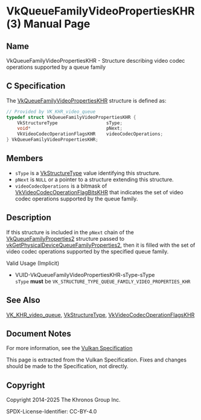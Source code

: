 # VkQueueFamilyVideoPropertiesKHR(3) Manual Page

## Name

VkQueueFamilyVideoPropertiesKHR - Structure describing video codec operations supported by a queue family



## [](#_c_specification)C Specification

The [VkQueueFamilyVideoPropertiesKHR](https://registry.khronos.org/vulkan/specs/latest/man/html/VkQueueFamilyVideoPropertiesKHR.html) structure is defined as:

```c++
// Provided by VK_KHR_video_queue
typedef struct VkQueueFamilyVideoPropertiesKHR {
    VkStructureType                  sType;
    void*                            pNext;
    VkVideoCodecOperationFlagsKHR    videoCodecOperations;
} VkQueueFamilyVideoPropertiesKHR;
```

## [](#_members)Members

- `sType` is a [VkStructureType](https://registry.khronos.org/vulkan/specs/latest/man/html/VkStructureType.html) value identifying this structure.
- `pNext` is `NULL` or a pointer to a structure extending this structure.
- `videoCodecOperations` is a bitmask of [VkVideoCodecOperationFlagBitsKHR](https://registry.khronos.org/vulkan/specs/latest/man/html/VkVideoCodecOperationFlagBitsKHR.html) that indicates the set of video codec operations supported by the queue family.

## [](#_description)Description

If this structure is included in the `pNext` chain of the [VkQueueFamilyProperties2](https://registry.khronos.org/vulkan/specs/latest/man/html/VkQueueFamilyProperties2.html) structure passed to [vkGetPhysicalDeviceQueueFamilyProperties2](https://registry.khronos.org/vulkan/specs/latest/man/html/vkGetPhysicalDeviceQueueFamilyProperties2.html), then it is filled with the set of video codec operations supported by the specified queue family.

Valid Usage (Implicit)

- [](#VUID-VkQueueFamilyVideoPropertiesKHR-sType-sType)VUID-VkQueueFamilyVideoPropertiesKHR-sType-sType  
  `sType` **must** be `VK_STRUCTURE_TYPE_QUEUE_FAMILY_VIDEO_PROPERTIES_KHR`

## [](#_see_also)See Also

[VK\_KHR\_video\_queue](https://registry.khronos.org/vulkan/specs/latest/man/html/VK_KHR_video_queue.html), [VkStructureType](https://registry.khronos.org/vulkan/specs/latest/man/html/VkStructureType.html), [VkVideoCodecOperationFlagsKHR](https://registry.khronos.org/vulkan/specs/latest/man/html/VkVideoCodecOperationFlagsKHR.html)

## [](#_document_notes)Document Notes

For more information, see the [Vulkan Specification](https://registry.khronos.org/vulkan/specs/latest/html/vkspec.html#VkQueueFamilyVideoPropertiesKHR)

This page is extracted from the Vulkan Specification. Fixes and changes should be made to the Specification, not directly.

## [](#_copyright)Copyright

Copyright 2014-2025 The Khronos Group Inc.

SPDX-License-Identifier: CC-BY-4.0